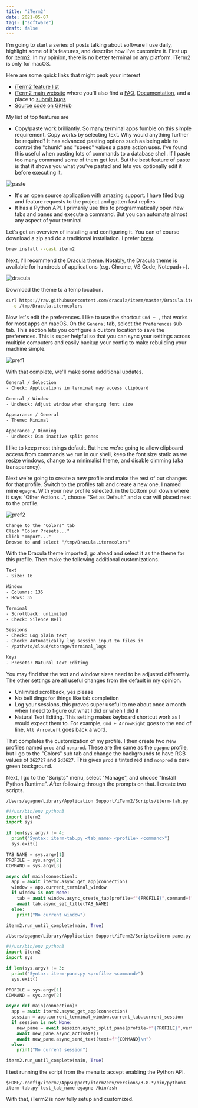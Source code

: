 ```yaml
---
title: "iTerm2"
date: 2021-05-07
tags: ["software"]
draft: false
---
```


I'm going to start a series of posts talking about software I use daily, highlight some of it's features, and describe how I've customize it. First up for [iterm2](https://iterm2.com/). In my opinion, there is no better terminal on any platform. iTerm2 is only for macOS.

Here are some quick links that might peak your interest

- [iTerm2 feature list](https://iterm2.com/features.html)
- [iTerm2 main website](https://iterm2.com/) where you'll also find a [FAQ](https://iterm2.com/faq.html), [Documentation](https://iterm2.com/documentation.html), and a place to [submit bugs](https://iterm2.com/bugs/)
- [Source code on GitHub](https://github.com/gnachman/iTerm2)

My list of top features are

- Copy/paste work brilliantly. So many terminal apps fumble on this simple requirement. Copy works by selecting text. Why would anything further be required? It has advanced pasting options such as being able to control the "chunk" and "speed" values a paste action uses. I've found this useful when pasting lots of commands to a database shell. If I paste too many command some of them get lost. But the best feature of paste is that it shows you what you've pasted and lets you optionally edit it before executing it.

![paste](/iterm2/paste.gif)

- It's an open source application with amazing support. I have filed bug and feature requests to the project and gotten fast replies.
- It has a Python API. I primarily use this to programmatically open new tabs and panes and execute a command. But you can automate almost any aspect of your terminal.

Let's get an overview of installing and configuring it. You can of course download a zip and do a traditional installation. I prefer [brew](https://brew.sh/).

```sh
brew install --cask iterm2
```

Next, I'll recommend the [Dracula theme](https://draculatheme.com/). Notably, the Dracula theme is available for hundreds of applications (e.g. Chrome, VS Code, Notepad++).

![dracula](/iterm2/dracula.png)

Download the theme to a temp location.

```sh
curl https://raw.githubusercontent.com/dracula/iterm/master/Dracula.itermcolors \
  -o /tmp/Dracula.itermcolors
```

Now let's edit the preferences. I like to use the shortcut `Cmd + ,` that works for most apps on macOS. On the `General` tab, select the `Preferences` sub tab. This section lets you configure a custom location to save the preferences. This is super helpful so that you can sync your settings across multiple computers and easily backup your config to make rebuilding your machine simple.

![pref1](/iterm2/pref1.png)

With that complete, we'll make some additional updates.

```txt
General / Selection
- Check: Applications in terminal may access clipboard

General / Window
- Uncheck: Adjust window when changing font size

Appearance / General
- Theme: Minimal

Apperance / Dimming
- Uncheck: Dim inactive split panes
```

I like to keep most things default. But here we're going to allow clipboard access from commands we run in our shell, keep the font size static as we resize windows, change to a minimalist theme, and disable dimming (aka transparency).

Next we're going to create a new profile and make the rest of our changes for that profile. Switch to the profiles tab and create a new one. I named mine `egagne`. With your new profile selected, in the bottom pull down where it says "Other Actions...", choose "Set as Default" and a star will placed next to the profile.

![pref2](/iterm2/pref2.png)

```txt
Change to the "Colors" tab
Click "Color Presets..."
Click "Import..."
Browse to and select "/tmp/Dracula.itermcolors"
```

With the Dracula theme imported, go ahead and select it as the theme for this profile. Then make the following additional customizations.

```txt
Text
- Size: 16

Window
- Columns: 135
- Rows: 35

Terminal
- Scrollback: unlimited
- Check: Silence Bell

Sessions
- Check: Log plain text
- Check: Automatically log session input to files in
- /path/to/cloud/storage/terminal_logs

Keys
- Presets: Natural Text Editing
```

You may find that the text and window sizes need to be adjusted differently. The other settings are all useful changes from the default in my opinion.

- Unlimited scrollback, yes please
- No bell dings for things like tab completion
- Log your sessions, this proves super useful to me about once a month when I need to figure out what I did or when I did it
- Natural Text Editing. This setting makes keyboard shortcut work as I would expect them to. For example, `Cmd + ArrowRight` goes to the end of line, `Alt ArrowLeft` goes back a word.

That completes the customization of my profile. I then create two new profiles named `prod` and `nonprod`. These are the same as the `egagne` profile, but I go to the "Colors" sub tab and change the backgrounds to have RGB values of `362727` and `2d3627`. This gives `prod` a tinted red and `nonprod` a dark green background.

Next, I go to the "Scripts" menu, select "Manage", and choose "Install Python Runtime". After following through the prompts on that. I create two scripts.

`/Users/egagne/Library/Application Support/iTerm2/Scripts/iterm-tab.py`

```py
#!/usr/bin/env python3
import iterm2
import sys

if len(sys.argv) != 4:
  print("Syntax: iterm-tab.py <tab_name> <profile> <command>")
  sys.exit()

TAB_NAME = sys.argv[1]
PROFILE = sys.argv[2]
COMMAND = sys.argv[3]

async def main(connection):
  app = await iterm2.async_get_app(connection)
  window = app.current_terminal_window
  if window is not None:
    tab = await window.async_create_tab(profile=f"{PROFILE}",command=f"{COMMAND}")
    await tab.async_set_title(TAB_NAME)
  else:
    print("No current window")

iterm2.run_until_complete(main, True)
```

`/Users/egagne/Library/Application Support/iTerm2/Scripts/iterm-pane.py`

```py
#!/usr/bin/env python3
import iterm2
import sys

if len(sys.argv) != 3:
  print("Syntax: iterm-pane.py <profile> <command>")
  sys.exit()

PROFILE = sys.argv[1]
COMMAND = sys.argv[2]

async def main(connection):
  app = await iterm2.async_get_app(connection)
  session = app.current_terminal_window.current_tab.current_session
  if session is not None:
    new_pane = await session.async_split_pane(profile=f"{PROFILE}",vertical=False)
    await new_pane.async_activate()
    await new_pane.async_send_text(text=f"{COMMAND}\n")
  else:
    print("No current session")

iterm2.run_until_complete(main, True)
```

I test running the script from the menu to accept enabling the Python API.

```
$HOME/.config/iterm2/AppSupport/iterm2env/versions/3.8.*/bin/python3 iterm-tab.py test_tab_name egagne /bin/zsh
```

With that, iTerm2 is now fully setup and customized.
